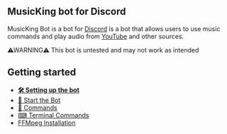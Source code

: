 ## MusicKing bot for Discord



MusicKing Bot is a bot for [Discord](https://discord.com/) is a bot that allows users
to use music commands and play audio from [YouTube](https://www.youtube.com/)
and other sources.



⚠WARNING⚠ This bot is untested and may not work as intended



## Getting started
* **[🛠️ Setting up the bot](setup.md)**
* [📝 Start the Bot](start-the-bot.md)
* [🤖 Commands](cmds.md)
* [⌨ Terminal Commands](cmds.md)
* [FFMpeg Installation](ffmpeg.md)

